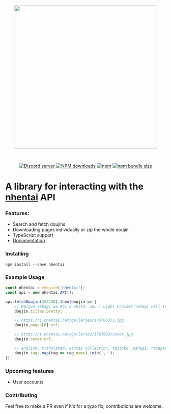 <div align="center">
  <br/>
  <p>
    <img width="450" src="https://gist.githubusercontent.com/DiamondMiner88/50ce07d1f0c354c10e624f495765001a/raw/7c9d51400a9d368d43160a02dd4cbc2538a38c59/logo.svg">
  </p>
  <br />
  <p>
    <a href="https://discord.gg/kkcqFZrT52"><img src="https://img.shields.io/discord/775543884503056424?color=7289da&logo=discord&logoColor=white" alt="Discord server" /></a>
    <a href="https://www.npmjs.com/package/nhentai"><img src="https://img.shields.io/npm/dt/nhentai.svg?maxAge=3600" alt="NPM downloads" /></a>
    <a href="https://www.npmjs.com/package/nhentai"><img alt="npm" src="https://img.shields.io/npm/v/nhentai"></a>
    <a href="https://www.npmjs.com/package/nhentai"><img alt="npm bundle size" src="https://img.shields.io/bundlephobia/min/nhentai"></a>
  </p>
</div>

#  A library for interacting with the [nhentai](https://nhentai.net) API

### Features:
- Search and fetch doujins
- Downloading pages individually or zip the whole doujin
- TypeScript support
- [Documentation](https://diamondminer88.github.io/nhentai)

### Installing
```
npm install --save nhentai
```

### Example Usage
```js
const nhentai = require('nhentai');
const api = new nhentai.API();

api.fetchDoujin(334430).then(doujin => {
    // Keijun Yahagi wa Koi o Shita. Jou | Light Cruiser Yahagi Fell In Love - First
    doujin.titles.pretty;

    // https://i.nhentai.net/galleries/1767063/1.jpg
    doujin.pages[0].url;

    // https://t.nhentai.net/galleries/1767063/cover.jpg
    doujin.cover.url;

    // english, translated, kantai collection, teitoku, yahagi, rosapersica, [etc...]
    doujin.tags.map(tag => tag.name).join(', ');
});

```

### Upcoming features
- User accounts

### Contributing
Feel free to make a PR even if it's for a typo fix, contributions are welcome.